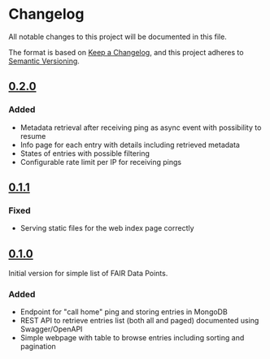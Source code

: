 # Changelog

All notable changes to this project will be documented in this file.

The format is based on [Keep a Changelog](https://keepachangelog.com/en/1.0.0/),
and this project adheres to [Semantic Versioning](https://semver.org/spec/v2.0.0.html).

## [0.2.0]

### Added

- Metadata retrieval after receiving ping as async event with possibility to resume
- Info page for each entry with details including retrieved metadata
- States of entries with possible filtering
- Configurable rate limit per IP for receiving pings

## [0.1.1]

### Fixed

- Serving static files for the web index page correctly

## [0.1.0]

Initial version for simple list of FAIR Data Points.

### Added

- Endpoint for "call home" ping and storing entries in MongoDB
- REST API to retrieve entries list (both all and paged) documented using Swagger/OpenAPI
- Simple webpage with table to browse entries including sorting and pagination

[Unreleased]: /../../compare/v0.2.0...develop
[0.1.0]: /../../tree/v0.1.0
[0.1.1]: /../../tree/v0.1.1
[0.2.0]: /../../tree/v0.2.0
